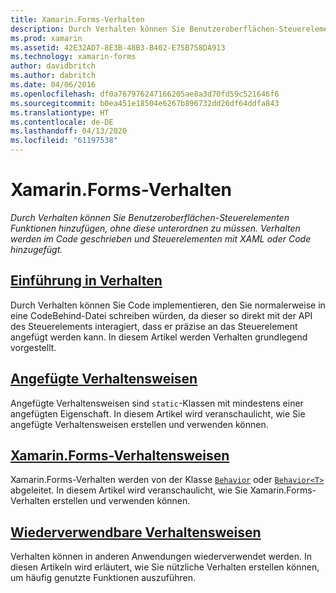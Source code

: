 ```yaml
---
title: Xamarin.Forms-Verhalten
description: Durch Verhalten können Sie Benutzeroberflächen-Steuerelementen Funktionen hinzufügen, ohne diese unterordnen zu müssen. Verhalten werden im Code geschrieben und Steuerelementen mit XAML oder Code hinzugefügt.
ms.prod: xamarin
ms.assetid: 42E32AD7-8E3B-48B3-B402-E75B758DA913
ms.technology: xamarin-forms
author: davidbritch
ms.author: dabritch
ms.date: 04/06/2016
ms.openlocfilehash: df0a767976247166205ae8a3d70fd59c521646f6
ms.sourcegitcommit: b0ea451e18504e6267b896732dd26df64ddfa843
ms.translationtype: HT
ms.contentlocale: de-DE
ms.lasthandoff: 04/13/2020
ms.locfileid: "61197538"
---
```

# <a name="xamarinforms-behaviors"></a>Xamarin.Forms-Verhalten

_Durch Verhalten können Sie Benutzeroberflächen-Steuerelementen Funktionen hinzufügen, ohne diese unterordnen zu müssen. Verhalten werden im Code geschrieben und Steuerelementen mit XAML oder Code hinzugefügt._

## <a name="introduction-to-behaviors"></a>[Einführung in Verhalten](introduction.md)

Durch Verhalten können Sie Code implementieren, den Sie normalerweise in eine CodeBehind-Datei schreiben würden, da dieser so direkt mit der API des Steuerelements interagiert, dass er präzise an das Steuerelement angefügt werden kann. In diesem Artikel werden Verhalten grundlegend vorgestellt.

## <a name="attached-behaviors"></a>[Angefügte Verhaltensweisen](attached.md)

Angefügte Verhaltensweisen sind `static`-Klassen mit mindestens einer angefügten Eigenschaft. In diesem Artikel wird veranschaulicht, wie Sie angefügte Verhaltensweisen erstellen und verwenden können.

## <a name="xamarinforms-behaviors"></a>[Xamarin.Forms-Verhaltensweisen](creating.md)

Xamarin.Forms-Verhalten werden von der Klasse [`Behavior`](xref:Xamarin.Forms.Behavior) oder [`Behavior<T>`](xref:Xamarin.Forms.Behavior`1) abgeleitet. In diesem Artikel wird veranschaulicht, wie Sie Xamarin.Forms-Verhalten erstellen und verwenden können.

## <a name="reusable-behaviors"></a>[Wiederverwendbare Verhaltensweisen](reusable/index.md)

Verhalten können in anderen Anwendungen wiederverwendet werden. In diesen Artikeln wird erläutert, wie Sie nützliche Verhalten erstellen können, um häufig genutzte Funktionen auszuführen.
